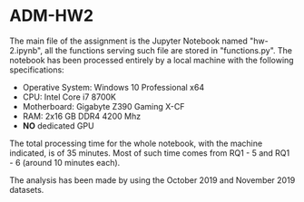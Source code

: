 # ADM-HW2

The main file of the assignment is the Jupyter Notebook named "hw-2.ipynb", all the functions serving such file are stored in "functions.py".
The notebook has been processed entirely by a local machine with the following specifications:

- Operative System: Windows 10 Professional x64 
- CPU: Intel Core i7 8700K
- Motherboard: Gigabyte Z390 Gaming X-CF
- RAM: 2x16 GB DDR4 4200 Mhz
- **NO** dedicated GPU

The total processing time for the whole notebook, with the machine indicated, is of 35 minutes. Most of such time comes from RQ1 - 5 and RQ1 - 6 (around 10 minutes each).

The analysis has been made by using the October 2019 and November 2019 datasets.
